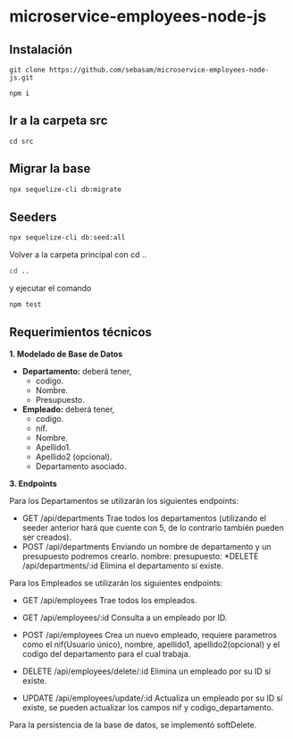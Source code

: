 # microservice-employees-node-js

## Instalación

```
git clone https://github.com/sebasam/microservice-employees-node-js.git

npm i
```

## Ir a la carpeta src

```
cd src
```

## Migrar la base

``` bash
npx sequelize-cli db:migrate
```

## Seeders

``` bash
npx sequelize-cli db:seed:all
```

Volver a la carpeta principal con cd .. 
``` bash
cd ..
```

y ejecutar el comando

``` bash
npm test
```

## Requerimientos técnicos

**1. Modelado de Base de Datos**
* **Departamento:** deberá tener,
    * codigo.
    * Nombre.
    * Presupuesto.
* **Empleado:** deberá tener,
    * codigo.
    * nif.
    * Nombre.
    * Apellido1.
    * Apellido2 (opcional).
    * Departamento asociado.
    
 **3. Endpoints**

Para los Departamentos se utilizarán los siguientes endpoints:
* GET /api/departments Trae todos los departamentos (utilizando el seeder anterior hará que cuente con 5, de lo contrario también pueden ser creados).
* POST /api/departments Enviando un nombre de departamento y un presupuesto podremos crearlo.
        nombre:
        presupuesto:
*DELETE /api/departments/:id Elimina el departamento sí existe.

Para los Empleados se utilizarán los siguientes endpoints:
* GET /api/employees Trae todos los empleados.
* GET /api/employees/:id Consulta a un empleado por ID.
* POST /api/employees Crea un nuevo empleado, requiere parametros como el nif(Usuario único), nombre, apellido1, apellido2(opcional) y el codigo del departamento para el cual trabaja.

* DELETE /api/employees/delete/:id Elimina un empleado por su ID sí existe.
* UPDATE /api/employees/update/:id Actualiza un empleado por su ID sí existe, se pueden actualizar los campos nif y codigo_departamento.

Para la persistencia de la base de datos, se implementó softDelete.
